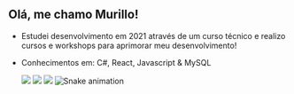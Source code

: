## Olá, me chamo Murillo! 

- Estudei desenvolvimento em 2021 através de um curso técnico e realizo cursos e workshops para aprimorar meu desenvolvimento! 
- Conhecimentos em: C#, React, Javascript & MySQL


  <a href="https://www.instagram.com/murilloo_tadeu/" target="_blank"><img src="https://img.shields.io/badge/-Instagram-%23E4405F?style=for-the-badge&logo=instagram&logoColor=white" target="_blank"></a>
  <a href = "mailto:murillotadeu13@outlook.com"><img src="https://img.shields.io/badge/-Gmail-%23333?style=for-the-badge&logo=gmail&logoColor=white" target="_blank"></a>
  <a href="https://www.linkedin.com/in/murillo-tadeu-80623b1b8/" target="_blank"><img src="https://img.shields.io/badge/-LinkedIn-%230077B5?style=for-the-badge&logo=linkedin&logoColor=white" target="_blank"></a>
  ![Snake animation](https://github.com/MurilloChinelo/Murillo-Tadeu/blob/output/github-contribution-grid-snake.svg)
